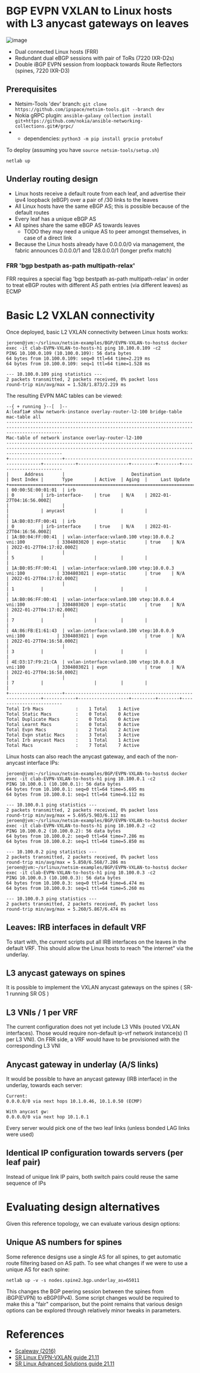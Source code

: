 # BGP EVPN VXLAN to Linux hosts with L3 anycast gateways on leaves

![image](https://user-images.githubusercontent.com/2031627/151012844-ac984a74-1803-433d-82f9-1157d87d26a8.png)

* Dual connected Linux hosts (FRR)
* Redundant dual eBGP sessions with pair of ToRs (7220 IXR-D2s)
* Double iBGP EVPN session from loopback towards Route Reflectors (spines, 7220 IXR-D3)

## Prerequisites
* Netsim-Tools 'dev' branch: ```git clone https://github.com/ipspace/netsim-tools.git --branch dev```
* Nokia gRPC plugin: ```ansible-galaxy collection install git+https://github.com/nokia/ansible-networking-collections.git#/grpc/```
* + dependencies: ```python3 -m pip install grpcio protobuf```

To deploy (assuming you have ```source netsim-tools/setup.sh```)
```
netlab up
```

## Underlay routing design
* Linux hosts receive a default route from each leaf, and advertise their ipv4 loopback (eBGP) over a pair of /30 links to the leaves
* All Linux hosts have the same eBGP AS; this is possible because of the default routes
* Every leaf has a unique eBGP AS
* All spines share the same eBGP AS towards leaves
  + TODO they may need a unique AS to peer amongst themselves, in case of a direct link
* Because the Linux hosts already have 0.0.0.0/0 via management, the fabric announces 0.0.0.0/1 and 128.0.0.0/1 (longer prefix match)

### FRR 'bgp bestpath as-path multipath-relax'

FRR requires a special flag 'bgp bestpath as-path multipath-relax' in order to treat eBGP routes with different AS path entries (via different leaves) as ECMP

# Basic L2 VXLAN connectivity
Once deployed, basic L2 VXLAN connectivity between Linux hosts works:
```
jeroen@jvm:~/srlinux/netsim-examples/BGP/EVPN-VXLAN-to-hosts$ docker exec -it clab-EVPN-VXLAN-to-hosts-h1 ping 10.100.0.109 -c2
PING 10.100.0.109 (10.100.0.109): 56 data bytes
64 bytes from 10.100.0.109: seq=0 ttl=64 time=2.219 ms
64 bytes from 10.100.0.109: seq=1 ttl=64 time=1.528 ms

--- 10.100.0.109 ping statistics ---
2 packets transmitted, 2 packets received, 0% packet loss
round-trip min/avg/max = 1.528/1.873/2.219 ms
```

The resulting EVPN MAC tables can be viewed:
```
--{ + running }--[  ]--
A:leaf1a# show network-instance overlay-router-l2-100 bridge-table mac-table all
-----------------------------------------------------------------------------------------------------------------------------------------------------------------
Mac-table of network instance overlay-router-l2-100
-----------------------------------------------------------------------------------------------------------------------------------------------------------------
+--------------------+-------------------------------------------------------------+------------+-------------------+---------+--------+-------------------------
|      Address       |                         Destination                         | Dest Index |       Type        | Active  | Aging  |     Last Update      
+====================+=============================================================+============+===================+=========+========+=========================
| 00:00:5E:00:01:01  | irb                                                         | 0          | irb-interface-    | true    | N/A    | 2022-01-27T04:16:56.000Z|
|                    |                                                             |            | anycast           |         |        |                         |
| 1A:B0:03:FF:00:41  | irb                                                         | 0          | irb-interface     | true    | N/A    | 2022-01-27T04:16:56.000Z|
| 1A:B0:04:FF:00:41  | vxlan-interface:vxlan0.100 vtep:10.0.0.2 vni:100            | 3304803020 | evpn-static       | true    | N/A    | 2022-01-27T04:17:02.000Z|
|                    |                                                             | 5          |                   |         |        |                         |
| 1A:B0:05:FF:00:41  | vxlan-interface:vxlan0.100 vtep:10.0.0.3 vni:100            | 3304803021 | evpn-static       | true    | N/A    | 2022-01-27T04:17:02.000Z|
|                    |                                                             | 1          |                   |         |        |                         |
| 1A:B0:06:FF:00:41  | vxlan-interface:vxlan0.100 vtep:10.0.0.4 vni:100            | 3304803020 | evpn-static       | true    | N/A    | 2022-01-27T04:17:02.000Z|
|                    |                                                             | 7          |                   |         |        |                         |
| 4A:86:FB:E1:61:43  | vxlan-interface:vxlan0.100 vtep:10.0.0.9 vni:100            | 3304803021 | evpn              | true    | N/A    | 2022-01-27T04:16:58.000Z|
|                    |                                                             | 3          |                   |         |        |                         |
| 4E:D3:17:F9:21:CA  | vxlan-interface:vxlan0.100 vtep:10.0.0.8 vni:100            | 3304803021 | evpn              | true    | N/A    | 2022-01-27T04:16:58.000Z|
|                    |                                                             | 7          |                   |         |        |                         |
+--------------------+-------------------------------------------------------------+------------+-------------------+---------+--------+-------------------------
Total Irb Macs            :    1 Total    1 Active
Total Static Macs         :    0 Total    0 Active
Total Duplicate Macs      :    0 Total    0 Active
Total Learnt Macs         :    0 Total    0 Active
Total Evpn Macs           :    2 Total    2 Active
Total Evpn static Macs    :    3 Total    3 Active
Total Irb anycast Macs    :    1 Total    1 Active
Total Macs                :    7 Total    7 Active
```

Linux hosts can also reach the anycast gateway, and each of the non-anycast interface IPs:
```
jeroen@jvm:~/srlinux/netsim-examples/BGP/EVPN-VXLAN-to-hosts$ docker exec -it clab-EVPN-VXLAN-to-hosts-h1 ping 10.100.0.1 -c2
PING 10.100.0.1 (10.100.0.1): 56 data bytes
64 bytes from 10.100.0.1: seq=0 ttl=64 time=5.695 ms
64 bytes from 10.100.0.1: seq=1 ttl=64 time=6.112 ms

--- 10.100.0.1 ping statistics ---
2 packets transmitted, 2 packets received, 0% packet loss
round-trip min/avg/max = 5.695/5.903/6.112 ms
jeroen@jvm:~/srlinux/netsim-examples/BGP/EVPN-VXLAN-to-hosts$ docker exec -it clab-EVPN-VXLAN-to-hosts-h1 ping 10.100.0.2 -c2
PING 10.100.0.2 (10.100.0.2): 56 data bytes
64 bytes from 10.100.0.2: seq=0 ttl=64 time=7.286 ms
64 bytes from 10.100.0.2: seq=1 ttl=64 time=5.850 ms

--- 10.100.0.2 ping statistics ---
2 packets transmitted, 2 packets received, 0% packet loss
round-trip min/avg/max = 5.850/6.568/7.286 ms
jeroen@jvm:~/srlinux/netsim-examples/BGP/EVPN-VXLAN-to-hosts$ docker exec -it clab-EVPN-VXLAN-to-hosts-h1 ping 10.100.0.3 -c2
PING 10.100.0.3 (10.100.0.3): 56 data bytes
64 bytes from 10.100.0.3: seq=0 ttl=64 time=6.474 ms
64 bytes from 10.100.0.3: seq=1 ttl=64 time=5.260 ms

--- 10.100.0.3 ping statistics ---
2 packets transmitted, 2 packets received, 0% packet loss
round-trip min/avg/max = 5.260/5.867/6.474 ms
```

## Leaves: IRB interfaces in default VRF

To start with, the current scripts put all IRB interfaces on the leaves in the default VRF. This should allow the Linux hosts to reach "the internet" via the underlay.

## L3 anycast gateways on spines

It is possible to implement the VXLAN anycast gateways on the spines ( SR-1 running SR OS )

## L3 VNIs / 1 per VRF
The current configuration does not yet include L3 VNIs (routed VXLAN interfaces). Those would require non-default ip-vrf network instance(s) (1 per L3 VNI).
On FRR side, a VRF would have to be provisioned with the corresponding L3 VNI

## Anycast gateway in underlay (A/S links)
It would be possible to have an anycast gateway (IRB interface) in the underlay, towards each server:
```
Current:
0.0.0.0/0 via next hops 10.1.0.46, 10.1.0.50 (ECMP)

With anycast gw:
0.0.0.0/0 via next hop 10.1.0.1
```
Every server would pick one of the two leaf links (unless bonded LAG links were used)

## Identical IP configuration towards servers (per leaf pair)
Instead of unique link IP pairs, both switch pairs could reuse the same sequence of IPs

# Evaluating design alternatives
Given this reference topology, we can evaluate various design options:

## Unique AS numbers for spines
Some reference designs use a single AS for all spines, to get automatic route filtering based on AS path. To see what changes if we were to use a unique AS for each spine:
```
netlab up -v -s nodes.spine2.bgp.underlay_as=65011
```
This changes the BGP peering session between the spines from iBGP(EVPN) to eBGP(IPv4). Some script changes would be required to make this a "fair" comparison, but the point remains that various design options can be explored through relatively minor tweaks in parameters.



# References
* [Scaleway (2016)](https://www.enog.org/wp-content/uploads/presentations/enog-16/18-Scaleway-P14-fabric-ENOG16.pdf)
* [SR Linux EVPN-VXLAN guide 21.11](https://documentation.nokia.com/cgi-bin/dbaccessfilename.cgi/3HE17913AAAA01_V1_SR%20Linux%20R21.11%20EVPN-VXLAN%20User%20Guide.pdf)
* [SR Linux Advanced Solutions guide 21.11](https://documentation.nokia.com/cgi-bin/dbaccessfilename.cgi/3HE17902AAAA01_V1_SR%20Linux%20R21.11%20%20Advanced%20Solutions%20Guide.pdf)
